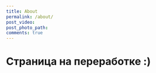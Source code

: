 ```yaml
---
title: About
permalink: /about/
post_video: 
post_photo_path: 
comments: true
---
```


# Страница на переработке :)